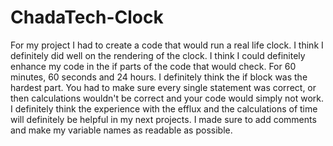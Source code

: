 # ChadaTech-Clock
For my project I had to create a code that would run a real life clock. I think I definitely did well on the rendering of the clock. I think I could definitely enhance my code in the if parts of the code that would check. For 60 minutes, 60 seconds and 24 hours. I definitely think the if block was the hardest part. You had to make sure every single statement was correct, or then calculations wouldn't be correct and your code would simply not work. I definitely think the experience with the efflux and the calculations of time will definitely be helpful in my next projects. I made sure to add comments and make my variable names as readable as possible.
